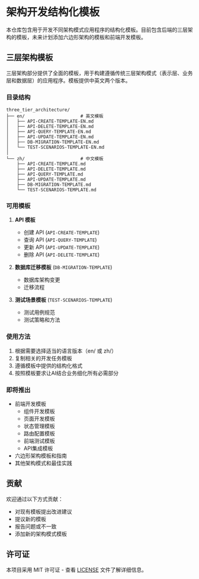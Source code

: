 # 架构开发结构化模板

本仓库包含用于开发不同架构模式应用程序的结构化模板。目前包含后端的三层架构的模板，未来计划添加六边形架构的模板和前端开发模板。

## 三层架构模板

三层架构部分提供了全面的模板，用于构建遵循传统三层架构模式（表示层、业务层和数据层）的应用程序。模板提供中英文两个版本。

### 目录结构

```
three_tier_architecture/
├── en/                     # 英文模板
│   ├── API-CREATE-TEMPLATE-EN.md
│   ├── API-DELETE-TEMPLATE-EN.md
│   ├── API-QUERY-TEMPLATE-EN.md
│   ├── API-UPDATE-TEMPLATE-EN.md
│   ├── DB-MIGRATION-TEMPLATE-EN.md
│   └── TEST-SCENARIOS-TEMPLATE-EN.md
│
└── zh/                     # 中文模板
    ├── API-CREATE-TEMPLATE.md
    ├── API-DELETE-TEMPLATE.md
    ├── API-QUERY-TEMPLATE.md
    ├── API-UPDATE-TEMPLATE.md
    ├── DB-MIGRATION-TEMPLATE.md
    └── TEST-SCENARIOS-TEMPLATE.md
```

### 可用模板

1. **API 模板**
   - 创建 API (`API-CREATE-TEMPLATE`)
   - 查询 API (`API-QUERY-TEMPLATE`)
   - 更新 API (`API-UPDATE-TEMPLATE`)
   - 删除 API (`API-DELETE-TEMPLATE`)

2. **数据库迁移模板** (`DB-MIGRATION-TEMPLATE`)
   - 数据库架构变更
   - 迁移流程

3. **测试场景模板** (`TEST-SCENARIOS-TEMPLATE`)
   - 测试用例规范
   - 测试策略和方法

### 使用方法

1. 根据需要选择适当的语言版本（en/ 或 zh/）
2. 复制相关的开发任务模板
3. 遵循模板中提供的结构化格式
4. 按照模板要求让AI结合业务细化所有必需部分

### 即将推出

- 前端开发模板
  - 组件开发模板
  - 页面开发模板
  - 状态管理模板
  - 路由配置模板
  - 前端测试模板
  - API集成模板
- 六边形架构模板和指南
- 其他架构模式和最佳实践

## 贡献

欢迎通过以下方式贡献：
- 对现有模板提出改进建议
- 提议新的模板
- 报告问题或不一致
- 添加新的架构模式模板

## 许可证

本项目采用 MIT 许可证 - 查看 [LICENSE](LICENSE) 文件了解详细信息。 